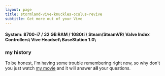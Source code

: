 ```yaml
---
layout: page
title: stormland-vive-knuckles-oculus-revive
subtitle: Get more out of your Vive
---
```


#### System: 8700-i7 / 32 GB RAM / 1080ti \  Steam/SteamVR\ Valve Index Controllers\ Vive Headset\ BaseStation 1.0\

### my history

To be honest, I'm having some trouble remembering right now, so why don't you just watch [my movie](https://en.wikipedia.org/wiki/The_Princess_Bride_%28film%29) and it will answer **all** your questions.
